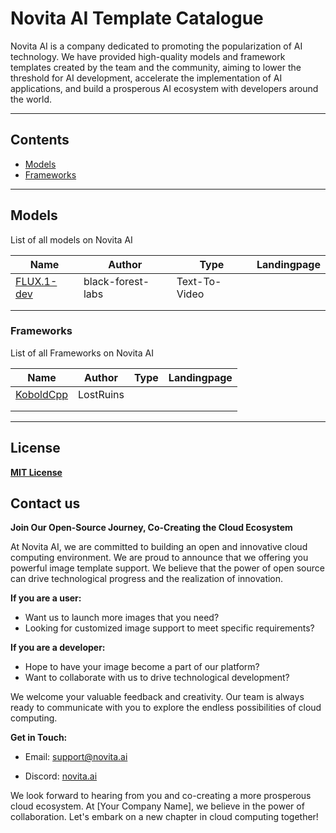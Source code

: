 # Novita AI Template Catalogue

Novita AI is a company dedicated to promoting the popularization of AI technology. We have provided high-quality models and framework templates created by the team and the community, aiming to lower the threshold for AI development, accelerate the implementation of AI applications, and build a prosperous AI ecosystem with developers around the world.

---


## Contents

- [Models](#Models)
- [Frameworks](#frameworks)


---

## Models

List of all models on Novita AI

| Name                                                              | Author            | Type          | Landingpage |
| ----------------------------------------------------------------- | ----------------- | ------------- | ----------- |
| [FLUX.1-dev](https://huggingface.co/black-forest-labs/FLUX.1-dev) | black-forest-labs | Text-To-Video |             |
|                                                                   |                   |               |             |
|                                                                   |                   |               |             |



### Frameworks

List of all Frameworks on Novita AI

| Name                                                | Author    | Type | Landingpage |
| --------------------------------------------------- | --------- | ---- | ----------- |
| [KoboldCpp](https://github.com/LostRuins/koboldcpp) | LostRuins |      |             |
|                                                     |           |      |             |
|                                                     |           |      |             |




---

## License

[**MIT License**](https://opensource.org/license/MIT)



## Contact us

**Join Our Open-Source Journey, Co-Creating the Cloud Ecosystem**

At Novita AI, we are committed to building an open and innovative cloud computing environment. We are proud to announce that we offering you powerful image template support. We believe that the power of open source can drive technological progress and the realization of innovation.

**If you are a user:**

- Want us to launch more images that you need?
- Looking for customized image support to meet specific requirements?

**If you are a developer:**

- Hope to have your image become a part of our platform?
- Want to collaborate with us to drive technological development?

We welcome your valuable feedback and creativity. Our team is always ready to communicate with you to explore the endless possibilities of cloud computing.

**Get in Touch:**

- Email: [support@novita.ai](mailto:support@novita.ai)

- Discord: [novita.ai](https://discord.com/invite/a3vd9r3uET)

  

We look forward to hearing from you and co-creating a more prosperous cloud ecosystem. At [Your Company Name], we believe in the power of collaboration. Let's embark on a new chapter in cloud computing together!




